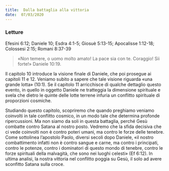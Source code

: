 ```yaml
---
title:  Dalla battaglia alla vittoria
date:  07/03/2020
---
```


### Letture
Efesini 6:12; Daniele 10; Esdra 4:1-5; Giosuè 5:13-15; Apocalisse 1:12-18; Colossesi 2:15; Romani 8:37-39

> <p></p>
> «Non temere, o uomo molto amato! La pace sia con te. Coraggio! Sii forte!» Daniele 10:19.

Il capitolo 10 introduce la visione finale di Daniele, che poi prosegue ai capitoli 11 e 12. Veniamo subito a sapere che tale visione riguarda «una grande lotta» (10:1). Se il capitolo 11 arricchisce di qualche dettaglio questo evento, in quello in oggetto Daniele ne tratteggia la dimensione spirituale e svela che dietro le quinte delle lotte terrene infuria un conflitto spirituale di proporzioni cosmiche.

Studiando questo capitolo, scopriremo che quando preghiamo veniamo coinvolti in tale conflitto cosmico, in un modo tale che determina profonde ripercussioni. Ma non siamo da soli in questa battaglia, perché Gesù combatte contro Satana al nostro posto. Vedremo che la sfida decisiva che ci vede coinvolti non è contro poteri umani, ma contro le forze delle tenebre. Come sottolinea l’apostolo Paolo, diversi secoli dopo Daniele, «il nostro combattimento infatti non è contro sangue e carne, ma contro i principati, contro le potenze, contro i dominatori di questo mondo di tenebre, contro le forze spirituali della malvagità, che sono nei luoghi celesti» (Ef 6:12). In ultima analisi, la nostra vittoria nel conflitto poggia su Gesù, il solo ad avere sconfitto Satana sulla croce.